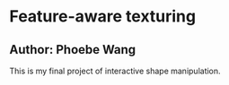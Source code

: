 # Feature-aware texturing
## Author: Phoebe Wang

This is my final project of interactive shape manipulation.

